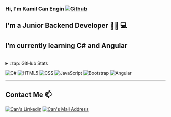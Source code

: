 ### Hi, I'm Kamil Can Engin       [![Github](https://img.shields.io/github/followers/canengin?label=Follow&style=social)](https://github.com/canengin)

## I'm a Junior Backend Developer :man_technologist: :computer:

## I’m currently learning  C# and Angular





<br />

 <details>
   <summary>:zap: GitHub Stats</summary>

<p align="center">
  <p>
    <img src="https://github-readme-stats.vercel.app/api?username=canengin&count_private=true&show_icons=true&theme=tokyonight">
</p>
  <p>
  <img src="https://github-readme-stats.vercel.app/api/top-langs/?username=canengin&hide=python&layout=compact&show_icons=true&theme=tokyonight">
  </p>

</p>
</details>


  ![C#](https://img.shields.io/badge/C%23-%20-333333?style=flat&logo=csharp)
  ![HTML5](https://img.shields.io/badge/-HTML5-333333?style=flat&logo=HTML5)
  ![CSS](https://img.shields.io/badge/-CSS-333333?style=flat&logo=CSS3&logoColor=1572B6)
  ![JavaScript](https://img.shields.io/badge/-JavaScript-333333?style=flat&logo=javascript)
  ![Bootstrap](https://img.shields.io/badge/-Bootstrap-333333?style=flat&logo=bootstrap&logoColor=563D7C)
  ![Angular](https://img.shields.io/badge/-Angular-333333?style=flat&logo=angular)
  
  ---------------------------------------------------------------------------------------------------------------------------------------------
  
  ## Contact Me 📫
   
  <a href="https://www.linkedin.com/in/kamil-can-engin/" target="_blank" rel="nofollow"><img alt="Can's Linkedin" src="https://img.shields.io/badge/LinkedIn-0077B5?style=for-the-badge&logo=linkedin&logoColor=white" /></a>
  <a href="mailto:kcanengin@gmail.com" target="_blank" rel="nofollow"><img alt="Can's Mail Address" src="https://img.shields.io/badge/Gmail-D14836?style=for-the-badge&logo=gmail&logoColor=white" /></a>



